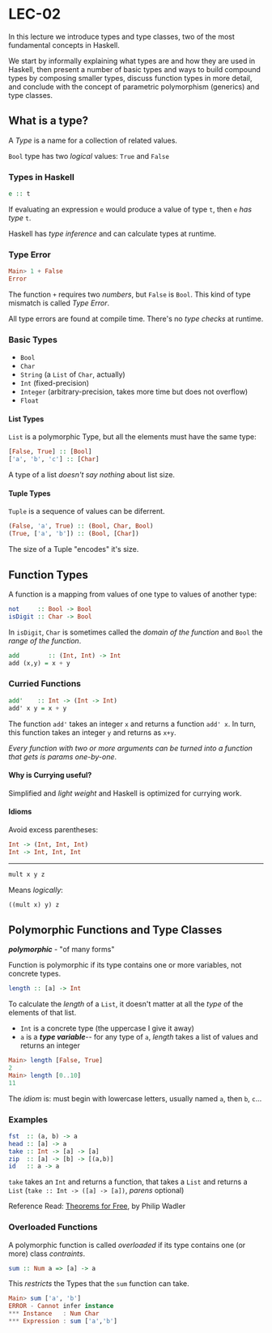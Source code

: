 # LEC-02

In this lecture we introduce types and type classes, two of the most fundamental concepts in Haskell.

We start by informally explaining what types are and how they are used in Haskell, then present a number of basic types and ways to build compound types by composing smaller types, discuss function types in more detail, and conclude with the concept of parametric polymorphism (generics) and type classes.

## What is a type?

A _Type_ is a name for a collection of related values.

`Bool` type has two _logical_ values: `True` and `False`

### Types in Haskell

```haskell
e :: t
```

If evaluating an expression `e` would produce a value of type `t`, then `e` _has type_ `t`.

Haskell has _type inference_ and can calculate types at runtime.

### Type Error

```haskell
Main> 1 + False
Error
```

The function `+` requires two _numbers_, but `False` is `Bool`. This kind of type mismatch is called _Type Error_.

All type errors are found at compile time. There's no _type checks_ at runtime.

### Basic Types

* `Bool`
* `Char`
* `String` (a `List` of `Char`, actually)
* `Int` (fixed-precision)
* `Integer` (arbitrary-precision, takes more time but does not overflow)
* `Float`

#### List Types

`List` is a polymorphic Type, but all the elements must have the same type:

```haskell
[False, True] :: [Bool]
['a', 'b', 'c'] :: [Char]
```

A type of a list _doesn't say nothing_ about list size.

#### Tuple Types

`Tuple` is a sequence of values can be diferrent.

```haskell
(False, 'a', True) :: (Bool, Char, Bool)
(True, ['a', 'b']) :: (Bool, [Char])
```

The size of a Tuple "encodes" it's size.

## Function Types

A function is a mapping from values of one type to values of another type:

```haskell
not     :: Bool -> Bool
isDigit :: Char -> Bool
```

In `isDigit`, `Char` is sometimes called the _domain of the function_ and `Bool` the _range of the function_.

```haskell
add		   :: (Int, Int) -> Int
add (x,y) = x + y
```

### Curried Functions

```haskell
add'    :: Int -> (Int -> Int)
add' x y = x + y
```

The function `add'` takes an integer `x` and returns a function `add' x`. In turn, this function takes an integer `y` and returns as `x+y`.

_Every function with two or more arguments can be turned into a function that gets is params one-by-one_.

#### Why is Currying useful?

Simplified and _light weight_ and Haskell is optimized for currying work.

#### Idioms

Avoid excess parentheses:

```haskell
Int -> (Int, Int, Int)
Int -> Int, Int, Int
```

---
```haskell
mult x y z
```

Means _logically_:

```haskell
((mult x) y) z
```

## Polymorphic Functions and Type Classes

***polymorphic*** - "of many forms"

Function is polymorphic if its type contains one or more variables, not concrete types.

```haskell
length :: [a] -> Int
```

To calculate the _length_ of a `List`, it doesn't matter at all the _type_ of the elements of that list.

* `Int` is a concrete type (the uppercase I give it away)
* `a` is a ***type variable***-- for any type of `a`, _length_ takes a list of values and returns an integer

```haskell
Main> length [False, True]
2
Main> length [0..10]
11
```

The _idiom_ is: must begin with lowercase letters, usually named `a`, then `b`, `c`...

### Examples

```haskell
fst  :: (a, b) -> a
head :: [a] -> a
take :: Int -> [a] -> [a]
zip  :: [a] -> [b] -> [(a,b)]
id   :: a -> a
```

`take` takes an `Int` and returns a function, that takes a `List` and returns a `List` (`take :: Int -> ([a] -> [a])`, _parens_ optional)

Reference Read: [Theorems for Free](http://ttic.uchicago.edu/~dreyer/course/papers/wadler.pdf), by Philip  Wadler

### Overloaded Functions

A polymorphic function is called _overloaded_ if its type contains one (or more) class _contraints_.

```haskell
sum :: Num a => [a] -> a
```

This _restricts_ the Types that the `sum` function can take.

```haskell
Main> sum ['a', 'b']
ERROR - Cannot infer instance
*** Instance   : Num Char
*** Expression : sum ['a','b']
```

